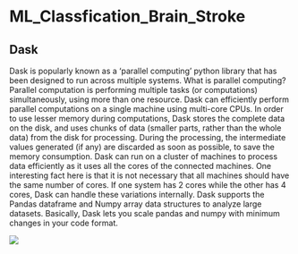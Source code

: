 # ML_Classfication_Brain_Stroke

## Dask
Dask is popularly known as a ‘parallel computing’ python library that has been designed to run across multiple systems. 
What is parallel computing?
Parallel computation is performing multiple tasks (or computations) simultaneously, using more than one resource.
Dask can efficiently perform parallel computations on a single machine using multi-core CPUs. 
In order to use lesser memory during computations, Dask stores the complete data on the disk, and uses chunks of data (smaller parts, rather than the whole data) from the disk for processing. 
During the processing, the intermediate values generated (if any) are discarded as soon as possible, to save the memory consumption.
Dask can run on a cluster of machines to process data efficiently as it uses all the cores of the connected machines. One interesting fact here is that it is not necessary that all machines should have the same number of cores. If one system has 2 cores while the other has 4 cores, Dask can handle these variations internally.
Dask supports the Pandas dataframe and Numpy array data structures to analyze large datasets. Basically, Dask lets you scale pandas and numpy with minimum changes in your code format.


![](https://cdn.analyticsvidhya.com/wp-content/uploads/2018/07/dask-1.png)
